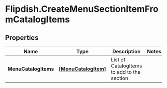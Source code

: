 # Flipdish.CreateMenuSectionItemFromCatalogItems

## Properties

Name | Type | Description | Notes
------------ | ------------- | ------------- | -------------
**MenuCatalogItems** | [**[MenuCatalogItem]**](MenuCatalogItem.md) | List of CatalogItems to add to the section | 


